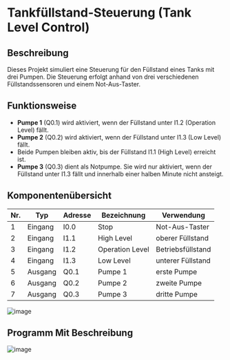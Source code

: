 # Tankfüllstand-Steuerung (Tank Level Control)

## Beschreibung

Dieses Projekt simuliert eine Steuerung für den Füllstand eines Tanks mit drei Pumpen. Die Steuerung erfolgt anhand von drei verschiedenen Füllstandssensoren und einem Not-Aus-Taster.

## Funktionsweise

- **Pumpe 1** (Q0.1) wird aktiviert, wenn der Füllstand unter I1.2 (Operation Level) fällt.
- **Pumpe 2** (Q0.2) wird aktiviert, wenn der Füllstand unter I1.3 (Low Level) fällt.
- Beide Pumpen bleiben aktiv, bis der Füllstand I1.1 (High Level) erreicht ist.
- **Pumpe 3** (Q0.3) dient als Notpumpe. Sie wird nur aktiviert, wenn der Füllstand unter I1.3 fällt und innerhalb einer halben Minute nicht ansteigt.

## Komponentenübersicht

| Nr. | Typ      | Adresse | Bezeichnung       | Verwendung     |
|-----|----------|---------|-------------------|----------------|
| 1   | Eingang  | I0.0    | Stop              | Not-Aus-Taster |
| 2   | Eingang  | I1.1    | High Level        | oberer Füllstand |
| 3   | Eingang  | I1.2    | Operation Level   | Betriebsfüllstand |
| 4   | Eingang  | I1.3    | Low Level         | unterer Füllstand |
| 5   | Ausgang  | Q0.1    | Pumpe 1           | erste Pumpe    |
| 6   | Ausgang  | Q0.2    | Pumpe 2           | zweite Pumpe   |
| 7   | Ausgang  | Q0.3    | Pumpe 3           | dritte Pumpe   |

![image](https://github.com/user-attachments/assets/ca2eab95-98af-433f-b46b-2c2bbedd47c1)

## Programm Mit Beschreibung

![image](https://github.com/user-attachments/assets/e9263a47-692e-4bcf-a65b-7996dd0d82d6)


 

